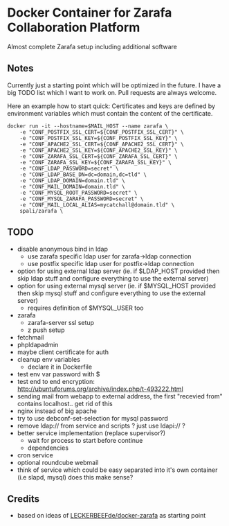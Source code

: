 # Docker Container for Zarafa Collaboration Platform
Almost complete Zarafa setup including additional software

## Notes
Currently just a starting point which will be optimized in the future.
I have a big TODO list which I want to work on.
Pull requests are always welcome.

Here an example how to start quick:
Certificates and keys are defined by environment variables which must contain the content of the certificate.
```shell
docker run -it --hostname=$MAIL_HOST --name zarafa \
	-e "CONF_POSTFIX_SSL_CERT=${CONF_POSTFIX_SSL_CERT}" \
	-e "CONF_POSTFIX_SSL_KEY=${CONF_POSTFIX_SSL_KEY}" \
	-e "CONF_APACHE2_SSL_CERT=${CONF_APACHE2_SSL_CERT}" \
	-e "CONF_APACHE2_SSL_KEY=${CONF_APACHE2_SSL_KEY}" \
	-e "CONF_ZARAFA_SSL_CERT=${CONF_ZARAFA_SSL_CERT}" \
	-e "CONF_ZARAFA_SSL_KEY=${CONF_ZARAFA_SSL_KEY}" \
	-e "CONF_LDAP_PASSWORD=secret" \
	-e "CONF_LDAP_BASE_DN=dc=domain,dc=tld" \
	-e "CONF_LDAP_DOMAIN=domain.tld" \
	-e "CONF_MAIL_DOMAIN=domain.tld" \
	-e "CONF_MYSQL_ROOT_PASSWORD=secret" \
	-e "CONF_MYSQL_ZARAFA_PASSWORD=secret" \
	-e "CONF_MAIL_LOCAL_ALIAS=mycatchall@domain.tld" \
	spali/zarafa \
```


## TODO
- disable anonymous bind in ldap
  - use zarafa specific ldap user for zarafa->ldap connection
  - use postfix specific ldap user for postfix->ldap connection
- option for using external ldap server (ie. if $LDAP_HOST provided then skip ldap stuff and configure everything to use the external server)
- option for using external mysql server (ie. if $MYSQL_HOST provided then skip mysql stuff and configure everything to use the external server)
	- requires definition of $MYSQL_USER too
- zarafa
	- zarafa-server ssl setup
	- z push setup
- fetchmail
- phpldapadmin
- maybe client certificate for auth
- cleanup env variables
	- declare it in Dockerfile
- test env var password with $
- test end to end encryption: http://ubuntuforums.org/archive/index.php/t-493222.html
- sending mail from webapp to external address, the first "recevied from" contains localhost.. get rid of this
- nginx instead of big apache
- try to use debconf-set-selection for mysql password
- remove ldap:// from service and scripts ? just use ldapi:// ?
- better service implementation (replace supervisor?)
  - wait for process to start before continue
  - dependencies
- cron service
- optional roundcube webmail
- think of service which could be easy separated into it's own container (i.e slapd, mysql) does this make sense?



## Credits
* based on ideas of [LECKERBEEFde/docker-zarafa](https://github.com/LECKERBEEFde/docker-zarafa) as starting point
